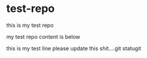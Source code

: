 # test-repo
this is my test repo


my test repo content is below



this is my test line
please update this shit....git
statugit
